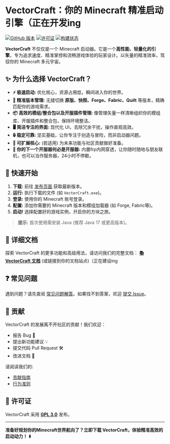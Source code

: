 # VectorCraft：你的 Minecraft 精准启动引擎（正在开发ing

[![GitHub 版本](https://img.shields.io/github/v/release/Blacklight139/VectorCraft?style=flat-square)](https://github.com/你的用户名/VectorCraft/releases)
[![许可证](https://img.shields.io/github/license/Blacklight139/VectorCraft?style=flat-square)](LICENSE)
[![构建状态](https://img.shields.io/github/actions/workflow/status/Blacklight139/VectorCraft/build.yml?style=flat-square)](https://github.com/Blacklight139/VectorCraft/actions)

**VectorCraft** 不仅仅是一个 Minecraft 启动器。它是一个**高性能、轻量化的引擎**，专为追求速度、精准掌控和流畅游戏体验的玩家设计。以矢量的精准效率，驾驭你的 Minecraft 多元宇宙。

## ✨ 为什么选择 VectorCraft？

*   **⚡ 极速启动:** 优化核心，资源占用低，瞬间进入你的世界。
*   **🧭 精准版本管理:** 无缝切换 **原版、快照、Forge、Fabric、Quilt** 等版本，精确匹配你的游戏需求。
*   **📦 高效的模组/整合包以及开服插件管理:** 像管理矢量一样清晰组织你的模组库、开服插件和整合包，保持环境整洁。
*   **🖥️ 简洁专注的界面:** 现代化 UI，去除冗余干扰，操作直观高效。
*   **🔒 稳定可靠:** 坚实基础，让你专注于创造与冒险，而非启动器问题。
*   **🧩 可扩展核心:** (若适用) 为未来功能与社区贡献做好准备。
*   **💽 你的下一个开服器何必是开服器:** 内置frp内网穿透，让你随时随地与朋友联机，也可以当作服务器，24小时不停歇。

## 🚀 快速开始

1.  **下载:** 前往 [发布页面](https://github.com/Blacklight139/VectorCraft/releases) 获取最新版本。
2.  **运行:** 执行下载的文件 (如 `VectorCraft.exe`)。
3.  **登录:** 使用你的 Minecraft 账号登录。
4.  **配置:** 添加你需要的 Minecraft 版本和模组加载器 (如 Forge, Fabric等)。
5.  **启动!** 选择配置好的游戏实例，开启你的方块之旅。

> **提示:** 首次使用需安装 Java (推荐 Java 17 或更高版本)。

## 📖 详细文档

探索 VectorCraft 的更多功能和高级用法，请访问我们的完整文档：
[**📚 VectorCraft 文档**](docs/README_zh.md) (或链接到你的文档站点)（正在建设ing

## ❓ 常见问题

遇到问题？请先查阅 [常见问题解答](docs/FAQ_zh.md)。如果找不到答案，欢迎 [提交 Issue](https://github.com/Blacklight139/VectorCraft/issues)。

## 🤝 贡献

VectorCraft 的发展离不开社区的贡献！我们欢迎：
*   报告 Bug 🐛
*   提出新功能建议 💡
*   提交代码 Pull Request 🛠️
*   改进文档 📝

请阅读我们的:
*   [贡献指南](CONTRIBUTING_zh.md)
*   [行为准则](CODE_OF_CONDUCT_zh.md)

## 📜 许可证

VectorCraft 采用 **[GPL 3.0](LICENSE)** 发布。

---

**准备好规划你的Minecraft世界航向了？立即下载 VectorCraft，体验精准高效的启动动力！ ⬇️**
